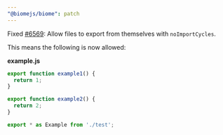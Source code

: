 ```yaml
---
"@biomejs/biome": patch
---
```


Fixed [#6569](https://github.com/biomejs/biome/issues/6569): Allow files to export from themselves with `noImportCycles`.

This means the following is now allowed:

**example.js**
```js
export function example1() {
  return 1;
}

export function example2() {
  return 2;
}

export * as Example from './test';
